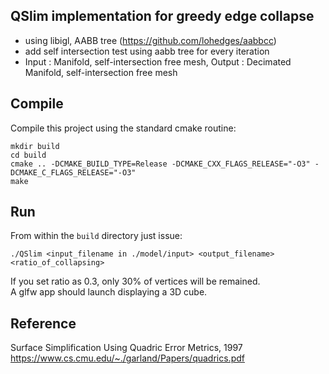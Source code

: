 ## QSlim implementation for greedy edge collapse
- using libigl, AABB tree (https://github.com/lohedges/aabbcc)
- add self intersection test using aabb tree for every iteration
- Input : Manifold, self-intersection free mesh, Output : Decimated Manifold, self-intersection free mesh

## Compile

Compile this project using the standard cmake routine:

    mkdir build
    cd build
    cmake .. -DCMAKE_BUILD_TYPE=Release -DCMAKE_CXX_FLAGS_RELEASE="-O3" -DCMAKE_C_FLAGS_RELEASE="-O3"
    make

## Run

From within the `build` directory just issue:

    ./QSlim <input_filename in ./model/input> <output_filename> <ratio_of_collapsing>

If you set ratio as 0.3, only 30% of vertices will be remained.<br/>
A glfw app should launch displaying a 3D cube.

## Reference
Surface Simplification Using Quadric Error Metrics, 1997 </br>
https://www.cs.cmu.edu/~./garland/Papers/quadrics.pdf